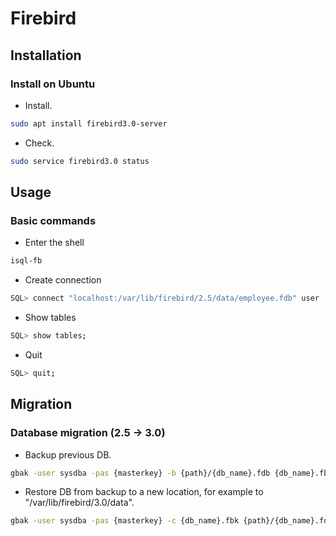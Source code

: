 # Firebird

## Installation

### Install on Ubuntu

- Install.

```bash
sudo apt install firebird3.0-server
```

- Check.

```bash
sudo service firebird3.0 status
```

## Usage

### Basic commands

- Enter the shell

```bash
isql-fb
```

- Create connection

```bash
SQL> connect "localhost:/var/lib/firebird/2.5/data/employee.fdb" user 'SYSDBA' password '{masterkey}';
```

- Show tables

```bash
SQL> show tables;
```

- Quit

```bash
SQL> quit;
```

## Migration

### Database migration (2.5 -> 3.0)

- Backup previous DB.

```bash
gbak -user sysdba -pas {masterkey} -b {path}/{db_name}.fdb {db_name}.fbk
```

- Restore DB from backup to a new location, for example to "/var/lib/firebird/3.0/data".

```bash
gbak -user sysdba -pas {masterkey} -c {db_name}.fbk {path}/{db_name}.fdb
```
